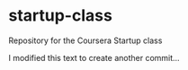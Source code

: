 startup-class
=============

Repository for the Coursera Startup class

I modified this text to create another commit...
